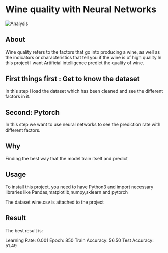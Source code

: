 # Wine quality with Neural Networks


![Analysis](https://miro.medium.com/max/1024/1*ZfGz-BAu7GkLXkcZgEWQ3Q.jpeg)


## About
Wine quality refers to the factors that go into producing a wine, as well as the indicators or characteristics that tell you if the wine is of high quality.In this project I want Artificial intelligence predict the quality of wine.



## First things first : Get to know the dataset

In this step I load the dataset which has been cleaned and see the different factors in it. 


## Second: Pytorch

In this step we want to use neural networks to see the prediction rate with different factors.


## Why

Finding the best way that the model train itself and predict 


## Usage

To install this project, you need to have Python3 and import necessary libraries like Pandas,matplotlib,numpy,sklearn and pytorch 
 
The dataset wine.csv is attached to the project

## Result
The best result is:

Learning Rate: 0.001         Epoch: 850           Train Accuracy: 56.50        Test Accuracy: 51.49





